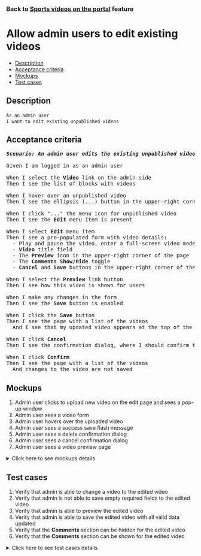 ### Back to [Sports videos on the portal](../../) feature

# Allow admin users to edit existing videos

- [Description](#description)
- [Acceptance criteria](#acceptance-criteria)
- [Mockups](#mockups)
- [Test cases](#test-cases)

## Description

    As an admin user
    I want to edit existing unpublished videos

## Acceptance criteria

<pre>
<b><i>Scenario: An admin user edits the existing unpublished video</i></b>

Given I am logged in as an admin user

When I select the <b>Video</b> link on the admin side
Then I see the list of blocks with videos

When I hover over an unpublished video
Then I see the ellipsis (...) button in the upper-right corner

When I click "..." the menu icon for unpublished video
Then I see the <b>Edit</b> menu item is present

When I select <b>Edit</b> menu item
Then I see a pre-populated form with video details:
  - Play and pause the video, enter a full-screen video mode, configure video volume and video settings
  - <b>Video</b> title field
  - The <b>Preview</b> icon in the upper-right corner of the page
  - The <b>Comments Show/Hide</b> toggle
  - <b>Cancel</b> and <b>Save</b> buttons in the upper-right corner of the page (<b>Save</b> disabled until any changes are made)

When I select the <b>Preview</b> link button
Then I see how this video is shown for users

When I make any changes in the form
Then I see the <b>Save</b> button is enabled

When I click the <b>Save</b> button
Then I see the page with a list of the videos
  And I see that my updated video appears at the top of the list in <b>Unpublished</b> state

When I click <b>Cancel</b>
Then I see the confirmation dialog, where I should confirm that I want to leave the form without saving changes

When I click <b>Confirm</b>
Then I see the page with a list of the videos
  And changes to the video are not saved
</pre>

## Mockups

1. Admin user clicks to upload new video on the edit page and sees a pop-up window
2. Admin user sees a video form
3. Admin user hovers over the uploaded video
4. Admin user sees a success save flash message
5. Admin user sees a delete confirmation dialog
6. Admin user sees a cancel confirmation dialog
7. Admin user sees a video preview page

<details>
  <summary>Click here to see mockups details</summary>

**1. Admin user clicks the + New Video button and sees a pop-up window:**

![Admin user clicks the + New Video button and sees a pop-up window](/products/sport_news_portal/web_application_features/video_page/images/new_video_edit_popup.png)

**2. Admin user sees a new video form:**

![Admin user sees a new video form](/products/sport_news_portal/web_application_features/video_page/images/video_form.png)

**3. Admin user hovers over the uploaded video:**

![Admin user hovers over the uploaded video](/products/sport_news_portal/web_application_features/video_page/images/hover_over_video.png)

**4. Admin user sees a success save flash message:**

![Admin user sees a success save flash message](/products/sport_news_portal/web_application_features/video_page/images/success_save_message.png)

**5. Admin user sees a delete confirmation dialog:**

![Admin user sees a delete confirmation dialog](/products/sport_news_portal/web_application_features/video_page/images/delete_confirmation.png)

**6. Admin user sees a cancel confirmation dialog:**

![Admin user sees a cancel confirmation dialog](/products/sport_news_portal/web_application_features/video_page/images/cancel_confirmation.png)

**7. Admin user sees a video preview page:**

![Admin user sees a video preview page](/products/sport_news_portal/web_application_features/video_page/images/video_preview.png)

</details>

## Test cases

1. Verify that admin is able to change a video to the edited video
2. Verify that admin is not able to save empty required fields to the edited video
3. Verify that admin is able to preview the edited video
4. Verify that admin is able to save the edited video with all valid data updated
5. Verify that the <b>Comments</b> section can be hidden for the edited video
6. Verify that the <b>Comments</b> section can be shown for the edited video

<details>
  <summary>Click here to see test cases details</summary>

### **#1. Verify that admin is able to change a video to the edited video**

|Preconditions|Steps|Expected result
--------------|-----|----------
|- Log in with admin account</br>- Go to the <b>Video</b> page</br>- There is an unpublished video|1) Hover over an unpublished video</br>2) Click "<b>...</b>" button > <b>Edit</b> menu item</br>3) In the video section, click <b>Add new video</b></br>4) Enter a video link and click <b>Add</b></br>5) Click <b>Save</b>|5) Admin user is redirected to the list of videos. The video is saved with all information and appears at the top of the list in <b>Unpublished</b> state|

### **#2. Verify that admin is not able to save empty required fields to the edited video**

|Preconditions|Steps|Expected result
--------------|-----|----------
|- Log in with admin account</br>- Go to the <b>Video</b> page</br>- There is an unpublished video|1) Hover over an unpublished video</br>2) Click "<b>...</b>" button > <b>Edit</b> menu item</br>3) In the <b>Video title</b> required field, delete data</br>4) Click <b>Save</b></br>5) Fill in the <b>Video title</b> required field</br>6) Hover over the video</br>7) Click the <b>Delete</b> icon</br>8) Click <b>Save</b>|4) The required fields are highlighted in red. The validation message "Fill in all required fields" appears</br>8) The required fields are highlighted in red. The validation message "Fill in all required fields" appears|

### **#3. Verify that admin is able to preview the edited video**

|Preconditions|Steps|Expected result
--------------|-----|----------
|- Log in with admin account</br>- Go to the <b>Video</b> page</br>- There is an unpublished video|1) Hover over an unpublished video</br>2) Click "<b>...</b>" button > <b>Edit</b> menu item</br>3) Make some changes</br>4) Select the <b>Preview</b> link</br>5) Select <b>Back to edit page</b> link|4) The video is shown as it will appear for users</br>5) The video is back to edit mode|

### **#4. Verify that admin is able to save the edited video with all valid data updated**

|Preconditions|Steps|Expected result
--------------|-----|----------
|- Log in with admin account</br>- Go to the <b>Video</b> page</br>- There is an unpublished video|1) Hover over an unpublished video</br>2) Click "<b>...</b>" button > <b>Edit</b> menu item</br>3) Update all required boxes</br>4)Click <b>Save</b>|4) Admin user is redirected to the list of videos. Videos are saved with all information and appear at the top of the list in <b>Unpublished</b> state|

### **#5. Verify that the Comments section can be hidden for the edited video**

|Preconditions|Steps|Expected result
--------------|-----|----------
|- Log in with admin account</br>- Go to the <b>Video</b> page</br>- There is an unpublished video</br>- The <b>Comments</b> section is shown for video|1) Hover over an unpublished video</br>2) Click "<b>...</b>" button > <b>Edit</b> menu item</br>3) Click the <b>Comments: Show</b> toggle</br>4)Click <b>Save</b>|3) <b>Comments:</b> changes to <b>Hide</b></br>4) The video is saved with the hidden <b>Comments</b> section|

### **#6. Verify that the Comments section can be shown for the edited video**

|Preconditions|Steps|Expected result
--------------|-----|----------
|- Log in with admin account</br>- Go to the <b>Video</b> page</br>- There is an unpublished video</br>- The <b>Comments</b> section is hidden for video|1) Hover over an unpublished video</br>2) Click "<b>...</b>" button > <b>Edit</b> menu item</br>3) Click the <b>Comments: Hide</b> toggle</br>4)Click <b>Save</b>|3) <b>Comments:</b> changes to <b>Show</b></br>4) The video is saved with the shown <b>Comments</b> section|

</details>
